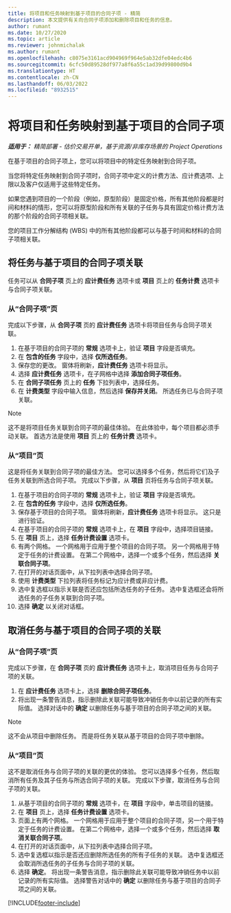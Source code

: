 ```yaml
---
title: 将项目和任务映射到基于项目的合同子项 - 精简
description: 本文提供有关向合同子项添加和删除项目和任务的信息。
author: rumant
ms.date: 10/27/2020
ms.topic: article
ms.reviewer: johnmichalak
ms.author: rumant
ms.openlocfilehash: c8075e3161acd904969f964e5ab32dfe04edc4b6
ms.sourcegitcommit: 6cfc50d89528df977a8f6a55c1ad39d99800d9b4
ms.translationtype: HT
ms.contentlocale: zh-CN
ms.lasthandoff: 06/03/2022
ms.locfileid: "8932515"
---
```

# <a name="map-projects-and-tasks-to-a-project-based-contract-line"></a>将项目和任务映射到基于项目的合同子项 

_**适用于：** 精简部署 - 估价交易开单，基于资源/非库存场景的 Project Operations_

在基于项目的合同子项上，您可以将项目中的特定任务映射到合同子项。

当您将特定任务映射到合同子项时，合同子项中定义的计费方法、应计费选项、上限以及客户仅适用于这些特定任务。

如果您遇到项目的一个阶段（例如，原型阶段）是固定价格，所有其他阶段都是时间和材料的情形，您可以将原型阶段和所有关联的子任务与具有固定价格计费方法的那个阶段的合同子项相关联。

您的项目工作分解结构 (WBS) 中的所有其他阶段都可以与基于时间和材料的合同子项相关联。

## <a name="associate-tasks-to-project-based-contract-lines"></a>将任务与基于项目的合同子项关联

任务可以从 **合同子项** 页上的 **应计费任务** 选项卡或 **项目** 页上的 **任务计费** 选项卡与合同子项关联。

### <a name="from-the-contract-line-page"></a>从“合同子项”页

完成以下步骤，从 **合同子项** 页的 **应计费任务** 选项卡将项目任务与合同子项关联。

1. 在基于项目的合同子项的 **常规** 选项卡上，验证 **项目** 字段是否填充。
2. 在 **包含的任务** 字段中，选择 **仅所选任务**。
3. 保存您的更改。 窗体将刷新，**应计费任务** 选项卡将显示。
4. 选择 **应计费任务** 选项卡，在子网格中选择 **添加合同子项任务**。
5. 在 **合同子项任务** 页上的 **任务** 下拉列表中，选择任务。 
6. 在 **计费类型** 字段中输入信息，然后选择 **保存并关闭**。 所选任务已与合同子项关联。

> [!NOTE]
> 这不是将项目任务关联到合同子项的最佳体验。 在此体验中，每个项目都必须手动关联。 首选方法是使用 **项目** 页上的 **任务计费** 选项卡。

### <a name="from-the-project-page"></a>从“项目”页

这是将任务关联到合同子项的最佳方法。 您可以选择多个任务，然后将它们及子任务关联到所选合同子项。 完成以下步骤，从 **项目** 页将任务与合同子项关联。

1. 在基于项目的合同子项的 **常规** 选项卡上，验证 **项目** 字段是否填充。
2. 在 **包含的任务** 字段中，选择 **仅所选任务**。
3. 保存基于项目的合同子项。 窗体将刷新，**应计费任务** 选项卡将显示。 这只是进行验证。
4. 在基于项目的合同子项的 **常规** 选项卡上，在 **项目** 字段中，选择项目链接。
5. 在 **项目** 页上，选择 **任务计费设置** 选项卡。
6. 有两个网格。 一个网格用于应用于整个项目的合同子项。 另一个网格用于特定于任务的计费设置。 在第二个网格中，选择一个或多个任务，然后选择 **关联合同子项**。
7. 在打开的对话页面中，从下拉列表中选择合同子项。
8. 使用 **计费类型** 下拉列表将任务标记为应计费或非应计费。
9. 选中复选框以指示关联是否还应包括所选任务的子任务。 选中复选框还会将所选任务的子任务关联到合同子项。
10. 选择 **确定** 以关闭对话框。

## <a name="unassociate-tasks-from-project-based-contract-lines"></a>取消任务与基于项目的合同子项的关联

### <a name="from-the-contract-line-page"></a>从“合同子项”页

完成以下步骤，在 **合同子项** 页的 **应计费任务** 选项卡上，取消项目任务与合同子项的关联。

1. 在 **应计费任务** 选项卡上，选择 **删除合同子项任务**。
2. 将出现一条警告消息，指示删除此关联可能导致冲销任务中以前记录的所有实际值。 选择对话中的 **确定** 以删除任务与基于项目的合同子项之间的关联。 

> [!NOTE]
> 这不会从项目中删除任务。 而是将任务关联从基于项目的合同子项中删除。

### <a name="from-the-project-page"></a>从“项目”页

这不是取消任务与合同子项的关联的更优的体验。 您可以选择多个任务，然后取消所有任务及其子任务与所选合同子项的关联。 完成以下步骤，取消任务与合同子项的关联。

1. 从基于项目的合同子项的 **常规** 选项卡，在 **项目** 字段中，单击项目的链接。
2. 在 **项目** 页上，选择 **任务计费设置** 选项卡。
3. 页面上有两个网格。 一个网格用于应用于整个项目的合同子项，另一个用于特定于任务的计费设置。 在第二个网格中，选择一个或多个任务，然后选择 **取消关联合同子项**。
4. 在打开的对话页面中，从下拉列表中选择合同子项。
5. 选中复选框以指示是否还应删除所选任务的所有子任务的关联。 选中复选框还会取消所选任务的子任务与合同子项的关联。
6. 选择 **确定**。 将出现一条警告消息，指示删除此关联可能导致冲销任务中以前记录的所有实际值。 选择警告对话中的 **确定** 以删除任务与基于项目的合同子项之间的关联。


[!INCLUDE[footer-include](../../includes/footer-banner.md)]
